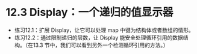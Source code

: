 # 12.3 Display：一个递归的值显示器
+ 练习12.1：扩展 Display，让它可以处理 map 中键为结构体或者数组的情形。
+ 练习12.2：通过限制递归的层数，让 Display 能安全处理循环引用的数据结构。（在13.3 节中，我们可以看到另外一个检测循环引用的方法。）
